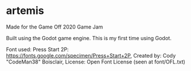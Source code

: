 # artemis
Made for the Game Off 2020 Game Jam

Built using the Godot game engine. This is my first time using Godot.

Font used: Press Start 2P: https://fonts.google.com/specimen/Press+Start+2P, Created by: Cody "CodeMan38" Boisclair, License: Open Font License (seen at font/OFL.txt)
